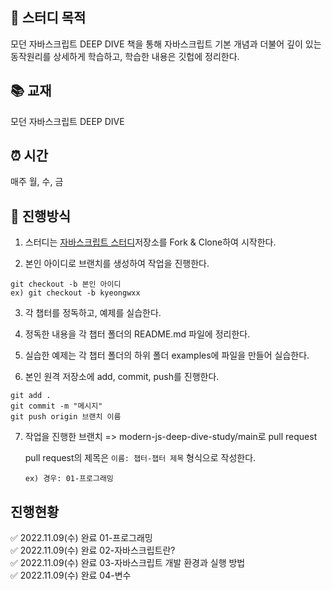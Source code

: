 ## 🧐 스터디 목적

모던 자바스크립트 DEEP DIVE 책을 통해 자바스크립트 기본 개념과 더불어 깊이 있는 동작원리를 상세하게 학습하고, 학습한 내용은 깃헙에 정리한다.

## 📚 교재
모던 자바스크립트 DEEP DIVE

## ⏰ 시간
매주 월, 수, 금

## 📝 진행방식

1. 스터디는 [자바스크립트 스터디](https://github.com/kyeongwxx/modern-js-deep-dive-study.git)저장소를 Fork & Clone하여 시작한다.

2. 본인 아이디로 브랜치를 생성하여 작업을 진행한다.


```
git checkout -b 본인 아이디
ex) git checkout -b kyeongwxx
```

3. 각 챕터를 정독하고, 예제를 실습한다.

4. 정독한 내용을 각 챕터 폴더의 README.md 파일에 정리한다.

5. 실습한 예제는 각 챕터 폴더의 하위 폴더 examples에 파일을 만들어 실습한다.

6. 본인 원격 저장소에 add, commit, push를 진행한다.


```
git add .
git commit -m "메시지"
git push origin 브랜치 이름
```

7. 작업을 진행한 브랜치 => modern-js-deep-dive-study/main로 pull request

    pull request의 제목은 `이름: 챕터-챕터 제목` 형식으로 작성한다.

    `ex) 경우: 01-프로그래밍`

## 진행현황

✅ 2022.11.09(수) 완료 01-프로그래밍   
✅ 2022.11.09(수) 완료 02-자바스크립트란?   
✅ 2022.11.09(수) 완료 03-자바스크립트 개발 환경과 실행 방법   
✅ 2022.11.09(수) 완료 04-변수   
